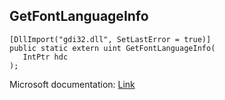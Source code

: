 ## GetFontLanguageInfo

```
[DllImport("gdi32.dll", SetLastError = true)]
public static extern uint GetFontLanguageInfo(
   IntPtr hdc
);
```

Microsoft documentation: [Link](https://docs.microsoft.com/en-us/windows/win32/api/wingdi/nf-wingdi-getfontlanguageinfo)
